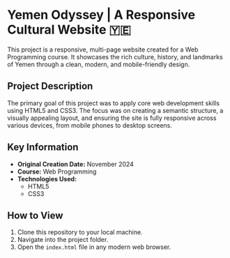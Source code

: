 # Yemen Odyssey | A Responsive Cultural Website 🇾🇪

This project is a responsive, multi-page website created for a Web Programming course. It showcases the rich culture, history, and landmarks of Yemen through a clean, modern, and mobile-friendly design.

## Project Description

The primary goal of this project was to apply core web development skills using HTML5 and CSS3. The focus was on creating a semantic structure, a visually appealing layout, and ensuring the site is fully responsive across various devices, from mobile phones to desktop screens.

## Key Information

* **Original Creation Date:** November 2024
* **Course:** Web Programming
* **Technologies Used:**
    * HTML5
    * CSS3

## How to View

1.  Clone this repository to your local machine.
2.  Navigate into the project folder.
3.  Open the `index.html` file in any modern web browser.